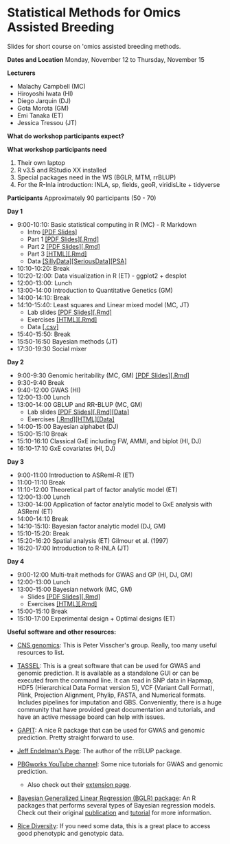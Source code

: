 # Statistical Methods for Omics Assisted Breeding
Slides for short course on 'omics assisted breeding methods.

**Dates and Location**
  Monday, November 12 to Thursday, November 15

**Lecturers**
  - Malachy Campbell (MC)
  - Hiroyoshi Iwata (HI)
  - Diego Jarquin (DJ)
  - Gota Morota (GM)
  - Emi Tanaka (ET)
  - Jessica Tressou (JT)

**What do workshop participants expect?**


**What workshop participants need**
  1. Their own laptop
  2. R v3.5 and RStudio XX installed
  3. Special packages need in the WS (BGLR, MTM, rrBLUP)
  4. For the R-Inla introduction: INLA, sp, fields, geoR, viridisLite + tidyverse

**Participants**
  Approximately 90 participants (50 - 70)

**Day 1**
  - 9:00-10:10: Basic statistical computing in R (MC) - R Markdown
     - Intro [[PDF Slides]](https://github.com/malachycampbell/StatisticalMethodsforOmicsAssistedBreeding/blob/master/IntroToR/Intro.pdf)
     - Part 1 [[PDF Slides]](https://github.com/malachycampbell/StatisticalMethodsforOmicsAssistedBreeding/blob/master/IntroToR/IntroToR1.pdf)[[.Rmd]](https://github.com/malachycampbell/StatisticalMethodsforOmicsAssistedBreeding/blob/master/IntroToR/IntroToR1.Rmd)
     - Part 2 [[PDF Slides]](https://github.com/malachycampbell/StatisticalMethodsforOmicsAssistedBreeding/blob/master/IntroToR/IntroToR2.pdf)[[.Rmd]](https://github.com/malachycampbell/StatisticalMethodsforOmicsAssistedBreeding/blob/master/IntroToR/IntroToR2.Rmd)
     - Part 3 [[HTML]](https://htmlpreview.github.io/?https://github.com/malachycampbell/StatisticalMethodsforOmicsAssistedBreeding/blob/master/IntroToR/IntroToR3.html)[[.Rmd]](https://github.com/malachycampbell/StatisticalMethodsforOmicsAssistedBreeding/blob/master/IntroToR/IntroToR3.Rmd)
     - Data [[SillyData]](https://github.com/malachycampbell/StatisticalMethodsforOmicsAssistedBreeding/blob/master/IntroToR/SillyData.csv)[[SeriousData]](https://github.com/malachycampbell/StatisticalMethodsforOmicsAssistedBreeding/blob/master/IntroToR/SeriousData.csv)[[PSA]](https://github.com/malachycampbell/StatisticalMethodsforOmicsAssistedBreeding/blob/master/IntroToR/PSA.cleaned.csv)
  - 10:10-10:20: Break
  - 10:20-12:00: Data visualization in R (ET) - ggplot2 + desplot
  - 12:00-13:00: Lunch 
  - 13:00-14:00 Introduction to Quantitative Genetics (GM)
  - 14:00-14:10: Break
  - 14:10-15:40: Least squares and Linear mixed model (MC, JT)
    - Lab slides [[PDF Slides]](https://github.com/malachycampbell/StatisticalMethodsforOmicsAssistedBreeding/blob/master/OLS.MM/OLS_MM_LabSlides.pdf)[[.Rmd]](https://github.com/malachycampbell/StatisticalMethodsforOmicsAssistedBreeding/blob/master/OLS.MM/OLS_MM_LabSlides.Rmd)
    - Exercises [[HTML]](https://htmlpreview.github.io/?https://github.com/malachycampbell/StatisticalMethodsforOmicsAssistedBreeding/blob/master/OLS.MM/OLS_MM_Ex.html)[[.Rmd]](https://github.com/malachycampbell/StatisticalMethodsforOmicsAssistedBreeding/blob/master/OLS.MM/OLS_MM_Ex.Rmd)
    - Data [[.csv]](https://github.com/malachycampbell/StatisticalMethodsforOmicsAssistedBreeding/blob/master/OLS.MM/MaizeRILs.csv)
  - 15:40-15:50: Break
  - 15:50-16:50 Bayesian methods (JT)
  - 17:30-19:30 Social mixer 


**Day 2**
  - 9:00-9:30 Genomic heritability (MC, GM) [[PDF Slides]](https://github.com/malachycampbell/StatisticalMethodsforOmicsAssistedBreeding/blob/master/GenomicHeritability/GenomicHerit_10-31.pdf)[[.Rmd]](https://github.com/malachycampbell/StatisticalMethodsforOmicsAssistedBreeding/blob/master/GenomicHeritability/GenomicHerit_10-31.Rmd)
  - 9:30-9:40 Break
  - 9:40-12:00 GWAS (HI)
  - 12:00-13:00 Lunch
  - 13:00-14:00 GBLUP and RR-BLUP (MC, GM)
    - Lab slides [[PDF Slides]](https://github.com/malachycampbell/StatisticalMethodsforOmicsAssistedBreeding/tree/master/gBLUP_rrBLUP/gBLUP_RRBLUP_LabSlides.pdf)[[.Rmd]](https://github.com/malachycampbell/StatisticalMethodsforOmicsAssistedBreeding/tree/master/gBLUP_rrBLUP/gBLUP_RRBLUP_LabSlides.Rmd)[[Data]](https://github.com/malachycampbell/StatisticalMethodsforOmicsAssistedBreeding/tree/master/gBLUP_rrBLUP/SpindellData.zip)
    - Exercises [[.Rmd]](https://github.com/malachycampbell/StatisticalMethodsforOmicsAssistedBreeding/tree/master/gBLUP_rrBLUP/gBLUPrrBLUP_LabEx.Rmd)[[HTML]](https://htmlpreview.github.io/?https://github.com/malachycampbell/StatisticalMethodsforOmicsAssistedBreeding/tree/master/gBLUP_rrBLUP/gBLUPrrBLUP_LabEx.html)[[Data]](https://github.com/malachycampbell/StatisticalMethodsforOmicsAssistedBreeding/tree/master/gBLUP_rrBLUP/ZhaoData.zip)
  - 14:00-15:00 Bayesian alphabet (DJ)
  - 15:00-15:10 Break
  - 15:10-16:10 Classical GxE including FW, AMMI, and biplot (HI, DJ)
  - 16:10-17:10 GxE covariates (HI, DJ)

**Day 3**
  - 9:00-11:00 Introduction to ASReml-R (ET)
  - 11:00-11:10 Break
  - 11:10-12:00 Theoretical part of factor analytic model (ET)
  - 12:00-13:00 Lunch
  - 13:00-14:00 Application of factor analytic model to GxE analysis with ASReml (ET)
  - 14:00-14:10 Break
  - 14:10-15:10: Bayesian factor analytic model (DJ, GM)
  - 15:10-15:20: Break
  - 15:20-16:20 Spatial analysis (ET) Gilmour et al. (1997)
  - 16:20-17:00 Introduction to R-INLA (JT)

**Day 4**
  - 9:00-12:00 Multi-trait methods for GWAS and GP (HI, DJ, GM)
  - 12:00-13:00 Lunch 
  - 13:00-15:00 Bayesian network (MC, GM) 
      - Slides [[PDF Slides]](https://github.com/malachycampbell/StatisticalMethodsforOmicsAssistedBreeding/blob/master/BN/BN_lec.pdf)[[.Rmd]](https://github.com/malachycampbell/StatisticalMethodsforOmicsAssistedBreeding/blob/master/BN/BN_lec.Rmd)
      - Exercises [[HTML]](https://github.com/malachycampbell/StatisticalMethodsforOmicsAssistedBreeding/blob/master/BN/BN_ex.html)[[.Rmd]](https://github.com/malachycampbell/StatisticalMethodsforOmicsAssistedBreeding/blob/master/BN/BN_ex.Rmd)
  - 15:00-15:10 Break
  - 15:10-17:00 Experimental design + Optimal designs (ET)


**Useful software and other resources:**
- [CNS genomics](http://cnsgenomics.com/software.html): This is Peter Visscher's group. Really, too many useful resources to list. 

- [TASSEL](http://www.maizegenetics.net/tassel): This is a great software that can be used for GWAS and genomic prediction. It is available as a standalone GUI or can be executed from the command line. It can read in SNP data in Hapmap, HDF5 (Hierarchical Data Format version 5), VCF (Variant Call Format), Plink, Projection Alignment, Phylip, FASTA, and Numerical formats. Includes pipelines for imputation and GBS. Conveniently, there is a huge community that have provided great documentation and tutorials, and have an active message board can help with issues.

- [GAPIT](http://www.zzlab.net/GAPIT/): A nice R package that can be used for GWAS and genomic prediction. Pretty straight forward to use.

- [Jeff Endelman's Page](https://potatobreeding.cals.wisc.edu/software/): The author of the rrBLUP package.

- [PBGworks YouTube channel](https://www.youtube.com/plantbreedgenomics): Some nice tutorials for GWAS and genomic prediction.
    - Also check out their [extension page](https://articles.extension.org/plant_breeding_genomics).
  
- [Bayesian Generalized Linear Regression (BGLR) package](https://cran.r-project.org/web/packages/BGLR/index.html): An R packages that performs several types of Bayesian regression models. Check out their original [publication](https://www.ncbi.nlm.nih.gov/pmc/articles/PMC4196607/) and [tutorial](http://bglr.r-forge.r-project.org/BGLR-tutorial.pdf) for more information.

- [Rice Diversity](http://ricediversity.org/): If you need some data, this is a great place to access good phenotypic and genotypic data. 
